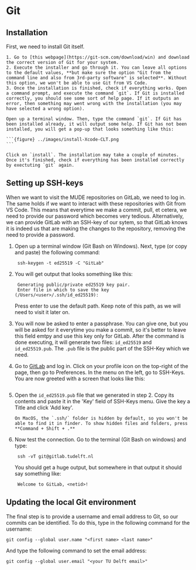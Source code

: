 # Git


## Installation

First, we need to install Git itself. 

````{tab} Windows
1. Go to [this webpage](https://git-scm.com/download/win) and download the correct version of Git for your system.
2. Execute the installer and go through it. You can leave all options to the default values, **but make sure the option "Git from the command line and also from 3rd-party software" is selected**. Without this option, we won't be able to use Git from VS Code.
3. Once the installation is finished, check if everything works. Open a command prompt, and execute the command `git`. If Git is installed correctly, you should see some sort of help page. If it outputs an error, then something may went wrong with the installation (you may have selected a wrong option).
````
````{tab} MacOS
Open up a terminal window. Then, type the command `git`. If Git has been installed already, it will output some help. If Git has not been installed, you will get a pop-up that looks something like this:

```{figure} ../images/install-Xcode-CLT.png
```

Click on `install`. The installation may take a couple of minutes. Once it's finished, check if everything has been installed correctly by exectuting `git` again.
````

## Setting up SSH-keys

When we want to visit the MUDE repositories on GitLab, we need to log in. The same holds if we want to interact with these repositories with Git from VS Code. This means that everytime we make a commit, pull, et cetera, we need to provide our password which becomes very tedious. Alternatively, we can provide GitLab with an SSH-key of our sytem, so that GitLab knows it is indeed us that are making the changes to the repository, removing the need to provide a password. 

1. Open up a terminal window (Git Bash on Windows). Next, type (or copy and paste) the following command:

        ssh-keygen -t ed25519 -C "GitLab"

2. You will get output that looks something like this:
    
        Generating public/private ed25519 key pair.
        Enter file in which to save the key (/Users/<user>/.ssh/id_ed25519):

    Press enter to use the default path. Keep note of this path, as we will need to visit it later on.

3. You will now be asked to enter a passphrase. You can give one, but you will be asked for it everytime you make a commit, so it's better to leave this field emtpy and use this key only for GitLab. After the command is done executing, it will generate two files: `id_ed25519` and `id_ed25519.pub`. The `.pub` file is the public part of the SSH-Key which we need.


4. Go to [GitLab](https://gitlab.tudelft.nl) and log in. Click on your profile icon on the top-right of the page, then go to Preferences. In the menu on the left, go to SSH-Keys. You are now greeted with a screen that looks like this:

```{figure} ../images/gitlab-ssh-screen.png
```

5. Open the `id_ed25519.pub` file that we generated in step 2. Copy its contents and paste it in the 'Key' field of SSH-Keys menu. Give the key a Title and click 'Add key'. 

    ```{note}
    On MacOS, the `.ssh/` folder is hidden by default, so you won't be able to find it in finder. To show hidden files and folders, press **Command + Shift + .**
    ```

6. Now test the connection. Go to the terminal (Git Bash on windows) and type:

        ssh -vT git@gitlab.tudelft.nl

    You should get a huge output, but somewhere in that output it should say something like:

        Welcome to GitLab, <netid>!

## Updating the local Git environment

The final step is to provide a username and email address to Git, so our commits can be identified. To do this, type in the following command for the username:

    git config --global user.name "<first name> <last name>"

And type the following command to set the email address:

    git config --global user.email "<your TU Delft email>"